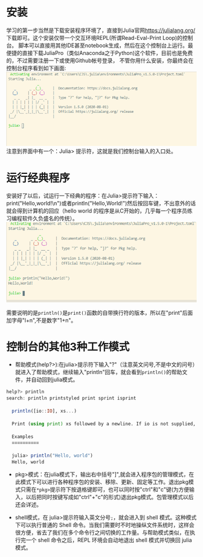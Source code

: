 # 安装
 学习的第一步当然是下载安装程序环境了，直接到Julia官网<https://julialang.org/>下载即可。这个安装仅带一个交互环境REPL(所谓Read-Eval-Print Loop)的控制台。
脚本可以直接用其他IDE甚至notebook生成，然后在这个控制台上运行。最便捷的直接下载JuliaPro（类似Anaconda之于Python)这个软件，目前也是免费的，不过需要注册一下或使用Github帐号登录，
不管你用什么安装，你最终会在控制台程序看到如下画面:
![JuliaStart](https://github.com/jasonjancao/JuliaLearningNotes/blob/master/NotesBook/fig/JuliaStart.png)
注意到界面中有一个：Julia> 提示符，这就是我们控制台输入的入口处。
# 运行经典程序
 安装好了以后，试运行一下经典的程序：在Julia>提示符下输入：print("Hello,world!\n")或者println("Hello,World!")然后按回车键，不出意外的话就会得到计算机的回应（hello world 的程序是从C开始的，几乎每一个程序员练习编程软件久负盛名的传统）。
 ![helloworld](https://github.com/jasonjancao/JuliaLearningNotes/blob/master/NotesBook/fig/HelloWorld.png)
 
 需要说明的是`println()`是`print()`函数的自带换行符的版本，所以在"print"后面加字母"l+n",不是数字"1+n"。
# 控制台的其他3种工作模式
 - 帮助模式(help?>):在julia>提示符下输入"?"（注意英文问号,不是中文的问号）就进入了帮助模式，继续输入"println"回车，就会看到`println()`的帮助文件，并自动回到julia模式。
```julia
help?> println
search: println printstyled print sprint isprint

  println([io::IO], xs...)

  Print (using print) xs followed by a newline. If io is not supplied, prints to stdout.

  Examples
  ≡≡≡≡≡≡≡≡≡≡

  julia> println("Hello, world")
  Hello, world
```

- pkg>模式：在julia模式下，输出右中括号"]",就会进入程序包的管理模式，在此模式下可以进行各种程序包的安装、移除、更新、固定等工作。退出pkg模式只需在`*pkg>`提示符下按退格键即可，也可以同时按"ctrl"和"c"键(为方便输入，以后把同时按键写成如"ctrl"+"c"的形式)退出pkg模式。包管理模式以后还会详述。

- shell模式，在 julia>提示符输入英文分号`;`，就会进入到 shell 模式。这种模式下可以执行普通的 Shell 命令。当我们需要时不时地操纵文件系统时，这样会很方便，省去了我们在多个命令行之间切换的工作量。与帮助模式类似，在执行完一个 shell 命令之后，REPL 环境会自动地退出 shell 模式并切换回 julia 模式。

